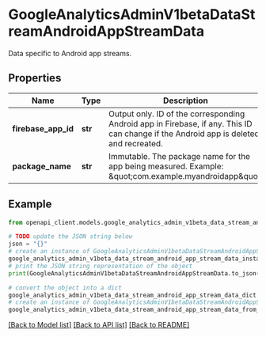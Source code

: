 # GoogleAnalyticsAdminV1betaDataStreamAndroidAppStreamData

Data specific to Android app streams.

## Properties

Name | Type | Description | Notes
------------ | ------------- | ------------- | -------------
**firebase_app_id** | **str** | Output only. ID of the corresponding Android app in Firebase, if any. This ID can change if the Android app is deleted and recreated. | [optional] [readonly] 
**package_name** | **str** | Immutable. The package name for the app being measured. Example: \&quot;com.example.myandroidapp\&quot; | [optional] 

## Example

```python
from openapi_client.models.google_analytics_admin_v1beta_data_stream_android_app_stream_data import GoogleAnalyticsAdminV1betaDataStreamAndroidAppStreamData

# TODO update the JSON string below
json = "{}"
# create an instance of GoogleAnalyticsAdminV1betaDataStreamAndroidAppStreamData from a JSON string
google_analytics_admin_v1beta_data_stream_android_app_stream_data_instance = GoogleAnalyticsAdminV1betaDataStreamAndroidAppStreamData.from_json(json)
# print the JSON string representation of the object
print(GoogleAnalyticsAdminV1betaDataStreamAndroidAppStreamData.to_json())

# convert the object into a dict
google_analytics_admin_v1beta_data_stream_android_app_stream_data_dict = google_analytics_admin_v1beta_data_stream_android_app_stream_data_instance.to_dict()
# create an instance of GoogleAnalyticsAdminV1betaDataStreamAndroidAppStreamData from a dict
google_analytics_admin_v1beta_data_stream_android_app_stream_data_from_dict = GoogleAnalyticsAdminV1betaDataStreamAndroidAppStreamData.from_dict(google_analytics_admin_v1beta_data_stream_android_app_stream_data_dict)
```
[[Back to Model list]](../README.md#documentation-for-models) [[Back to API list]](../README.md#documentation-for-api-endpoints) [[Back to README]](../README.md)


